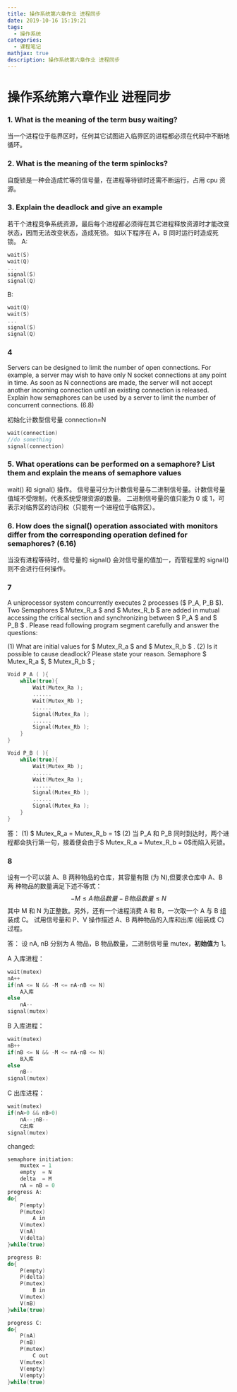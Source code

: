 ```yaml
---
title: 操作系统第六章作业 进程同步
date: 2019-10-16 15:19:21
tags:
  - 操作系统
categories:
  - 课程笔记
mathjax: true
description: 操作系统第六章作业 进程同步
---
```

# 操作系统第六章作业 进程同步

### 1. What is the meaning of the term busy waiting?

当一个进程位于临界区时，任何其它试图进入临界区的进程都必须在代码中不断地循环。

### 2. What is the meaning of the term spinlocks?

自旋锁是一种会造成忙等的信号量，在进程等待锁时还需不断运行，占用 cpu 资源。

### 3. Explain the deadlock and give an example

若干个进程竞争系统资源，最后每个进程都必须得在其它进程释放资源时才能改变状态，因而无法改变状态，造成死锁。
如以下程序在 A，B 同时运行时造成死锁。
A:

``` c
wait(S)
wait(Q)
...
signal(S)
signal(Q)
```

B:

``` c
wait(Q)
wait(S)
...
signal(S)
signal(Q)
```

### 4

Servers can be designed to limit the number of open connections. For example, a server may wish to have only N socket connections at any point in time. As soon as N connections are made, the server will not accept another incoming connection until an existing connection is released. Explain how semaphores can be used by a server to limit the number of concurrent connections. (6.8)

初始化计数型信号量 connection=N

``` C
wait(connection)
//do something
signal(connection)
```

### 5. What operations can be performed on a semaphore? List them and explain the means of semaphore values

wait() 和 signal() 操作。
信号量可分为计数信号量与二进制信号量。计数信号量值域不受限制，代表系统受限资源的数量。
二进制信号量的值只能为 0 或 1，可表示对临界区的访问权（只能有一个进程位于临界区）。

### 6. How does the signal() operation associated with monitors differ from the corresponding operation defined for semaphores? (6.16)

当没有进程等待时，信号量的 signal() 会对信号量的值加一，而管程里的 signal() 则不会进行任何操作。

### 7

A uniprocessor system concurrently executes 2 processes ($ P_A, P_B $). Two Semaphores $ Mutex\_R_a $ and $ Mutex\_R_b $ are added in mutual accessing the critical section and synchronizing between $ P_A $ and $ P_B $ . Please read following program segment carefully and answer the questions:

(1) What are initial values for $ Mutex\_R_a $ and $ Mutex\_R_b $ .
(2) Is it possible to cause deadlock? Please state your reason.
Semaphore $ Mutex\_R_a $, $ Mutex\_R_b $ ;

``` C
Void P_A ( ){
    while(true){
        Wait(Mutex_Ra );
        ......
        Wait(Mutex_Rb );
        ......
        Signal(Mutex_Ra );
        ......
        Signal(Mutex_Rb );
    }
}
```

``` C
Void P_B ( ){
    while(true){
        Wait(Mutex_Rb );
        ......
        Wait(Mutex_Ra );
        ......
        Signal(Mutex_Rb );
        ......
        Signal(Mutex_Ra );
    }
}
```

答：
(1) $ Mutex\_R_a = Mutex\_R_b = 1$
(2) 当 P_A 和 P_B 同时到达时，两个进程都会执行第一句，接着便会由于$ Mutex\_R_a = Mutex\_R_b = 0$而陷入死锁。

### 8

设有一个可以装 A、B 两种物品的仓库，其容量有限 (为 N),但要求仓库中 A、B 两 种物品的数量满足下述不等式：
$$
   -M≤A 物品数量-B 物品数量≤N
$$
其中 M 和 N 为正整数。另外，还有一个进程消费 A 和 B，一次取一个 A 与 B 组装成 C。
试用信号量和 P、V 操作描述 A、B 两种物品的入库和出库 (组装成 C) 过程。

答：
设 nA, nB 分别为 A 物品，B 物品数量，二进制信号量 mutex，**初始值**为 1。

A 入库进程：

``` C
wait(mutex)
nA++
if(nA <= N && -M <= nA-nB <= N)
    A入库
else
    nA--
signal(mutex)
```

B 入库进程：

``` C
wait(mutex)
nB++
if(nB <= N && -M <= nA-nB <= N)
    B入库
else
    nB--
signal(mutex)
```

C 出库进程：

``` C
wait(mutex)
if(nA>0 && nB>0)
    nA--;nB--
    C出库
signal(mutex)
```

changed:

``` c
semaphore initiation:
    muxtex = 1
    empty  = N
    delta  = M
    nA = nB = 0
progress A:
do{
    P(empty)
    P(mutex)
        A in
    V(mutex)
    V(nA)
    V(delta)
}while(true)

progress B:
do{
    P(empty)
    P(delta)
    P(mutex)
        B in
    V(mutex)
    V(nB)
}while(true)

progress C:
do{
    P(nA)
    P(nB)
    P(mutex)
        C out
    V(mutex)
    V(empty)
    V(empty)
}while(true)
```
